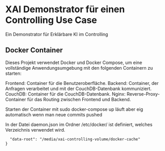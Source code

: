 # XAI Demonstrator für einen Controlling Use Case

Ein Demonstrator für Erklärbare KI im Controlling

## Docker Container
Dieses Projekt verwendet Docker und Docker Compose, um eine vollständige Anwendungsumgebung mit den folgenden Containern zu starten:

Frontend: Container für die Benutzeroberfläche.
Backend: Container, der Anfragen verarbeitet und mit der CouchDB-Datenbank kommuniziert.
CouchDB: Container für die CouchDB-Datenbank.
Nginx: Reverse-Proxy-Container für das Routing zwischen Frontend und Backend.

Starten der Container mit sudo docker-compose up läuft aber eig automatisch wenn man neue commits pushed

In der Datei daemon.json im Ordner /etc/docker/ ist definiert, welches Verzeichnis verwendet wird. 
```{
  "data-root": "/media/xai-controlling-volume/docker-cache"
}
